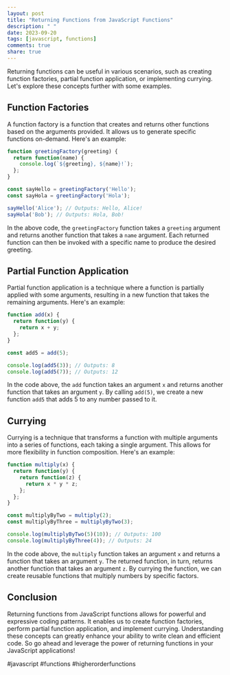 ```yaml
---
layout: post
title: "Returning Functions from JavaScript Functions"
description: " "
date: 2023-09-20
tags: [javascript, functions]
comments: true
share: true
---
```


Returning functions can be useful in various scenarios, such as creating function factories, partial function application, or implementing currying. Let's explore these concepts further with some examples.

## Function Factories
A function factory is a function that creates and returns other functions based on the arguments provided. It allows us to generate specific functions on-demand. Here's an example:

```javascript
function greetingFactory(greeting) {
  return function(name) {
    console.log(`${greeting}, ${name}!`);
  };
}

const sayHello = greetingFactory('Hello');
const sayHola = greetingFactory('Hola');

sayHello('Alice'); // Outputs: Hello, Alice!
sayHola('Bob'); // Outputs: Hola, Bob!
```

In the above code, the `greetingFactory` function takes a `greeting` argument and returns another function that takes a `name` argument. Each returned function can then be invoked with a specific name to produce the desired greeting.

## Partial Function Application
Partial function application is a technique where a function is partially applied with some arguments, resulting in a new function that takes the remaining arguments. Here's an example:

```javascript
function add(x) {
  return function(y) {
    return x + y;
  };
}

const add5 = add(5);

console.log(add5(3)); // Outputs: 8
console.log(add5(7)); // Outputs: 12
```

In the code above, the `add` function takes an argument `x` and returns another function that takes an argument `y`. By calling `add(5)`, we create a new function `add5` that adds 5 to any number passed to it.

## Currying
Currying is a technique that transforms a function with multiple arguments into a series of functions, each taking a single argument. This allows for more flexibility in function composition. Here's an example:

```javascript
function multiply(x) {
  return function(y) {
    return function(z) {
      return x * y * z;
    };
  };
}

const multiplyByTwo = multiply(2);
const multiplyByThree = multiplyByTwo(3);

console.log(multiplyByTwo(5)(10)); // Outputs: 100
console.log(multiplyByThree(4)); // Outputs: 24
```

In the code above, the `multiply` function takes an argument `x` and returns a function that takes an argument `y`. The returned function, in turn, returns another function that takes an argument `z`. By currying the function, we can create reusable functions that multiply numbers by specific factors.

## Conclusion
Returning functions from JavaScript functions allows for powerful and expressive coding patterns. It enables us to create function factories, perform partial function application, and implement currying. Understanding these concepts can greatly enhance your ability to write clean and efficient code. So go ahead and leverage the power of returning functions in your JavaScript applications!

#javascript #functions #higherorderfunctions